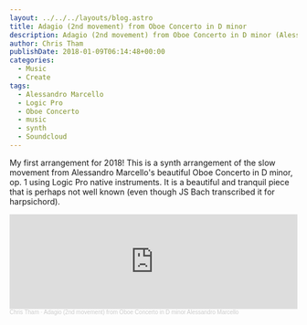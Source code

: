 ```yaml
---
layout: ../../../layouts/blog.astro
title: Adagio (2nd movement) from Oboe Concerto in D minor
description: Adagio (2nd movement) from Oboe Concerto in D minor (Alessandro Marcello)
author: Chris Tham
publishDate: 2018-01-09T06:14:48+00:00
categories:
  - Music
  - Create
tags:
  - Alessandro Marcello
  - Logic Pro
  - Oboe Concerto
  - music
  - synth
  - Soundcloud
---
```

My first arrangement for 2018! This is a synth arrangement of the slow movement from Alessandro Marcello's beautiful Oboe Concerto in D minor, op. 1 using Logic Pro native instruments. It is a beautiful and tranquil piece that is perhaps not well known (even though JS Bach transcribed it for harpsichord).

<iframe width="100%" height="166" scrolling="no" frameborder="no" allow="autoplay" src="https://w.soundcloud.com/player/?url=https%3A//api.soundcloud.com/tracks/381258107&color=%23ff5500&auto_play=false&hide_related=false&show_comments=true&show_user=true&show_reposts=false&show_teaser=true"></iframe><div style="font-size: 10px; color: #cccccc;line-break: anywhere;word-break: normal;overflow: hidden;white-space: nowrap;text-overflow: ellipsis; font-family: Interstate,Lucida Grande,Lucida Sans Unicode,Lucida Sans,Garuda,Verdana,Tahoma,sans-serif;font-weight: 100;"><a href="https://soundcloud.com/chris-tham" title="Chris Tham" target="_blank" style="color: #cccccc; text-decoration: none;">Chris Tham</a> · <a href="https://soundcloud.com/chris-tham/adagio-2nd-movement-from-oboe-concerto-in-d-minor-alessandro-marcello" title="Adagio (2nd movement) from Oboe Concerto in D minor Alessandro Marcello" target="_blank" style="color: #cccccc; text-decoration: none;">Adagio (2nd movement) from Oboe Concerto in D minor Alessandro Marcello</a></div>
